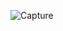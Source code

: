 ![Capture](https://github.com/anikettambe1509/3D_Video_Embed_CSS.io/assets/125437971/0723c7c4-c3bb-444f-9f25-90aa52150e54)
